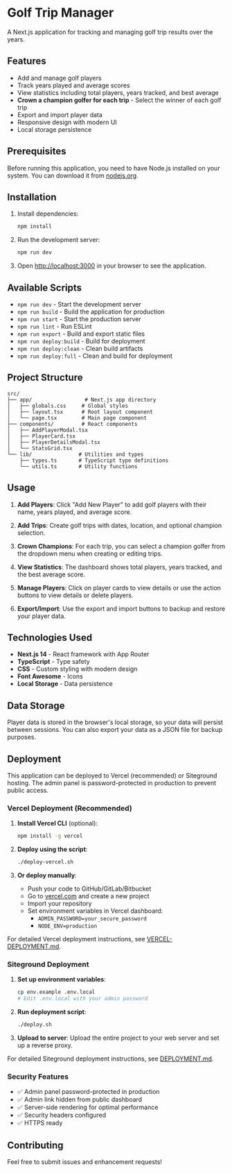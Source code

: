# Golf Trip Manager

A Next.js application for tracking and managing golf trip results over the years.

## Features

- Add and manage golf players
- Track years played and average scores
- View statistics including total players, years tracked, and best average
- **Crown a champion golfer for each trip** - Select the winner of each golf trip
- Export and import player data
- Responsive design with modern UI
- Local storage persistence

## Prerequisites

Before running this application, you need to have Node.js installed on your system. You can download it from [nodejs.org](https://nodejs.org/).

## Installation

1. Install dependencies:
   ```bash
   npm install
   ```

2. Run the development server:
   ```bash
   npm run dev
   ```

3. Open [http://localhost:3000](http://localhost:3000) in your browser to see the application.

## Available Scripts

- `npm run dev` - Start the development server
- `npm run build` - Build the application for production
- `npm run start` - Start the production server
- `npm run lint` - Run ESLint
- `npm run export` - Build and export static files
- `npm run deploy:build` - Build for deployment
- `npm run deploy:clean` - Clean build artifacts
- `npm run deploy:full` - Clean and build for deployment

## Project Structure

```
src/
├── app/                 # Next.js app directory
│   ├── globals.css     # Global styles
│   ├── layout.tsx      # Root layout component
│   └── page.tsx        # Main page component
├── components/         # React components
│   ├── AddPlayerModal.tsx
│   ├── PlayerCard.tsx
│   ├── PlayerDetailsModal.tsx
│   └── StatsGrid.tsx
└── lib/               # Utilities and types
    ├── types.ts       # TypeScript type definitions
    └── utils.ts       # Utility functions
```

## Usage

1. **Add Players**: Click "Add New Player" to add golf players with their name, years played, and average score.

2. **Add Trips**: Create golf trips with dates, location, and optional champion selection.

3. **Crown Champions**: For each trip, you can select a champion golfer from the dropdown menu when creating or editing trips.

4. **View Statistics**: The dashboard shows total players, years tracked, and the best average score.

5. **Manage Players**: Click on player cards to view details or use the action buttons to view details or delete players.

6. **Export/Import**: Use the export and import buttons to backup and restore your player data.

## Technologies Used

- **Next.js 14** - React framework with App Router
- **TypeScript** - Type safety
- **CSS** - Custom styling with modern design
- **Font Awesome** - Icons
- **Local Storage** - Data persistence

## Data Storage

Player data is stored in the browser's local storage, so your data will persist between sessions. You can also export your data as a JSON file for backup purposes.

## Deployment

This application can be deployed to Vercel (recommended) or Siteground hosting. The admin panel is password-protected in production to prevent public access.

### Vercel Deployment (Recommended)

1. **Install Vercel CLI** (optional):
   ```bash
   npm install -g vercel
   ```

2. **Deploy using the script**:
   ```bash
   ./deploy-vercel.sh
   ```

3. **Or deploy manually**:
   - Push your code to GitHub/GitLab/Bitbucket
   - Go to [vercel.com](https://vercel.com) and create a new project
   - Import your repository
   - Set environment variables in Vercel dashboard:
     - `ADMIN_PASSWORD=your_secure_password`
     - `NODE_ENV=production`

For detailed Vercel deployment instructions, see [VERCEL-DEPLOYMENT.md](VERCEL-DEPLOYMENT.md).

### Siteground Deployment

1. **Set up environment variables**:
   ```bash
   cp env.example .env.local
   # Edit .env.local with your admin password
   ```

2. **Run deployment script**:
   ```bash
   ./deploy.sh
   ```

3. **Upload to server**: Upload the entire project to your web server and set up a reverse proxy.

For detailed Siteground deployment instructions, see [DEPLOYMENT.md](DEPLOYMENT.md).

### Security Features

- ✅ Admin panel password-protected in production
- ✅ Admin link hidden from public dashboard
- ✅ Server-side rendering for optimal performance
- ✅ Security headers configured
- ✅ HTTPS ready

## Contributing

Feel free to submit issues and enhancement requests!


